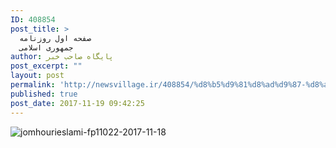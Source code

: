 ```yaml
---
ID: 408854
post_title: >
  صفحه اول روزنامه
  جمهوری اسلامی
author: پایگاه صاحب خبر
post_excerpt: ""
layout: post
permalink: 'http://newsvillage.ir/408854/%d8%b5%d9%81%d8%ad%d9%87-%d8%a7%d9%88%d9%84-%d8%b1%d9%88%d8%b2%d9%86%d8%a7%d9%85%d9%87-%d8%ac%d9%85%d9%87%d9%88%d8%b1%db%8c-%d8%a7%d8%b3%d9%84%d8%a7%d9%85%db%8c-2/'
published: true
post_date: 2017-11-19 09:42:25
---
```

<img src="http://sahebkhabar.ir/download?f=2017/11/18/4/631225.jpg" alt="jomhourieslami-fp11022-2017-11-18">